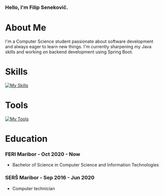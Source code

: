 ### Hello, I'm Filip Senekovič.

# About Me
I'm a Computer Science student passionate about software development and always eager to learn new things. I'm currently sharpening my Java skills and working on backend development using Spring Boot.

# Skills
[![My Skills](https://skillicons.dev/icons?i=java,spring,angular,ts,js,nodejs,html,css,php,postgresql,mysql,postman,kotlin,c,cpp,cs,python)](https://skillicons.dev)

# Tools
[![My Tools](https://skillicons.dev/icons?i=docker,git,github,androidstudio,bash,idea,vscode,unity,stackoverflow)](https://skillicons.dev)

# Education

### FERI Maribor - Oct 2020 - Now
- Bachelor of Science in Computer Science and Information Technologies

### SERŠ Maribor - Sep 2016 - Jun 2020
- Computer technician
